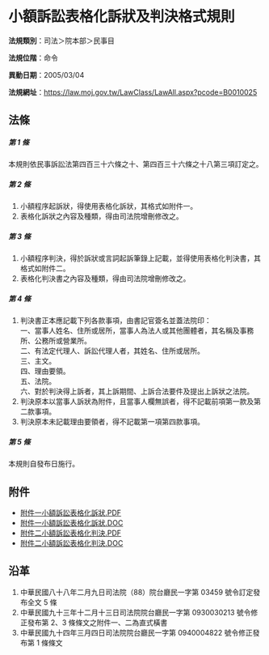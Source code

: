 # 小額訴訟表格化訴狀及判決格式規則




**法規類別**：司法＞院本部＞民事目

**法規位階**：命令

**異動日期**：2005/03/04  

**法規網址**：https://law.moj.gov.tw/LawClass/LawAll.aspx?pcode=B0010025



## 法條
##### 第 1 條
本規則依民事訴訟法第四百三十六條之十、第四百三十六條之十八第三項訂定之。

##### 第 2 條
1. 小額程序起訴狀，得使用表格化訴狀，其格式如附件一。
1. 表格化訴狀之內容及種類，得由司法院增刪修改之。

##### 第 3 條
1. 小額程序判決，得於訴狀或言詞起訴筆錄上記載，並得使用表格化判決書，其格式如附件二。
1. 表格化判決書之內容及種類，得由司法院增刪修改之。

##### 第 4 條
1. 判決書正本應記載下列各款事項，由書記官簽名並蓋法院印：  
一、當事人姓名、住所或居所，當事人為法人或其他團體者，其名稱及事務所、公務所或營業所。  
二、有法定代理人、訴訟代理人者，其姓名、住所或居所。  
三、主文。  
四、理由要領。  
五、法院。  
六、對於判決得上訴者，其上訴期間、上訴合法要件及提出上訴狀之法院。
1. 判決原本以當事人訴狀為附件，且當事人欄無誤者，得不記載前項第一款及第二款事項。
1. 判決原本未記載理由要領者，得不記載第一項第四款事項。

##### 第 5 條
本規則自發布日施行。
## 附件
* [附件一小額訴訟表格化訴狀.PDF](https://law.moj.gov.tw/LawClass/LawGetFile.ashx?FileId=0000233589)
* [附件一小額訴訟表格化訴狀.DOC](https://law.moj.gov.tw/LawClass/LawGetFile.ashx?FileId=0000020845)
* [附件二小額訴訟表格化判決.PDF](https://law.moj.gov.tw/LawClass/LawGetFile.ashx?FileId=0000233590)
* [附件二小額訴訟表格化判決.DOC](https://law.moj.gov.tw/LawClass/LawGetFile.ashx?FileId=0000020846)
## 沿革
1. 中華民國八十八年二月九日司法院（88）院台廳民一字第 03459  號令訂定發布全文 5  條
1. 中華民國九十三年十二月十三日司法院院台廳民一字第 0930030213 號令修正發布第 2、3 條條文之附件一、二為直式橫書
1. 中華民國九十四年三月四日司法院院台廳民一字第 0940004822 號令修正發布第 1  條條文
